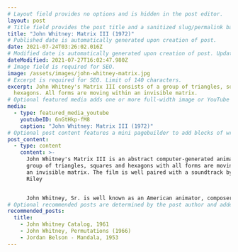 ```yaml
---
# Layout field provides no options and is hidden in the post editor.
layout: post
# Title field provides the post title and a sanitized slug/permalink based on the title content. !!! Use a descriptive title and then do not change it !!!
title: "John Whitney: Matrix III (1972)"
# Published date is automatically generated upon creation of post.
date: 2021-07-24T03:26:02.016Z
# Modified date is automatically generated upon creation of post. Update Manually when the post is updated
dateModified: 2021-07-27T16:02:47.980Z
# Image field is required for SEO.
image: /assets/images/john-whitney-matrix.jpg
# Excerpt is required for SEO. Limit of 140 characters.
excerpt: John Whitney's Matrix III consists of a group of triangles, squares and
  hexagons. All forms are moving within an invisible matrix.
# Optional featured media adds one or more full-width image or YouTube embeds to the top of the post.
media:
  - type: featured_media_youtube
    youtubeID: 6nGtHkp-fM8
    caption: "John Whitney: Matrix III (1972)"
# Optional post content features a mini pagebuilder to add blocks of written content, images, and YouTube embeds to the post. Recommended at least one instance of WYSIWYG block.
post_content:
  - type: content
    content: >-
      John Whitney's Matrix III is an abstract computer-generated animation of a
      group of triangles, squares and hexagons with all forms are moving within
      an invisible matrix. The film is well paired with a soundtrack by Terry
      Riley


      John Whitney, Sr. is well known as an American animator, composer and inventor. He is widely considered to be one of the fathers of computer animation, and there is a wealth of material to review.
# Optional recommended posts are determined by the post author and added here. This is good for SEO and internal linking.
recommended_posts:
  title:
    - John Whitney Catalog, 1961
    - John Whitney, Permutations (1966)
    - Jordan Belson - Mandala, 1953
---
```

